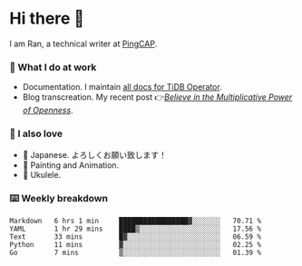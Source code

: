 # Hi there 👋

I am Ran, a technical writer at [PingCAP](https://pingcap.com/).

### 📝 What I do at work

- Documentation. I maintain [all docs for TiDB Operator](https://github.com/pingcap/docs-tidb-operator).
- Blog transcreation. My recent post 👉[*Believe in the Multiplicative Power of Openness*](https://pingcap.com/blog/believe-in-the-multiplicative-power-of-openness-open-source-community).

### 🤠 I also love

- 💬 Japanese. よろしくお願い致します！ 
- 🎨 Painting and Animation. 
- 🎸 Ukulele.

### ⌨️ Weekly breakdown

<!--START_SECTION:waka-->
```text
Markdown   6 hrs 1 min     █████████████████▓░░░░░░░   70.71 % 
YAML       1 hr 29 mins    ████▒░░░░░░░░░░░░░░░░░░░░   17.56 % 
Text       33 mins         █▓░░░░░░░░░░░░░░░░░░░░░░░   06.59 % 
Python     11 mins         ▓░░░░░░░░░░░░░░░░░░░░░░░░   02.25 % 
Go         7 mins          ▒░░░░░░░░░░░░░░░░░░░░░░░░   01.39 % 
```
<!--END_SECTION:waka-->
